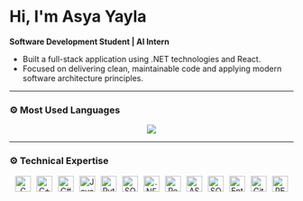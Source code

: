 # Hi, I'm Asya Yayla

**Software Development Student | AI Intern**  
- Built a full-stack application using .NET technologies and React.  
- Focused on delivering clean, maintainable code and applying modern software architecture principles.

---

### ⚙️ Most Used Languages

<p align="center">
  <img src="https://github-readme-stats.vercel.app/api/top-langs/?username=asyayla&layout=compact&hide_border=true" />
</p>

---

### ⚙️ Technical Expertise

<p align="center" style="display:flex; justify-content:center; flex-wrap:wrap; gap:10px;">
  <!-- Languages -->
  <img src="https://cdn.jsdelivr.net/gh/devicons/devicon/icons/c/c-original.svg" width="28" height="28" title="C" /> 
  <img src="https://cdn.jsdelivr.net/gh/devicons/devicon/icons/cplusplus/cplusplus-original.svg" width="28" height="28" title="C++" /> 
  <img src="https://cdn.jsdelivr.net/gh/devicons/devicon/icons/csharp/csharp-original.svg" width="28" height="28" title="C#" /> 
  <img src="https://cdn.jsdelivr.net/gh/devicons/devicon/icons/java/java-original.svg" width="28" height="28" title="Java" /> 
  <img src="https://cdn.jsdelivr.net/gh/devicons/devicon/icons/python/python-original.svg" width="28" height="28" title="Python" /> 
  <img src="https://cdn.jsdelivr.net/gh/devicons/devicon/icons/sql/sql-original.svg" width="28" height="28" title="SQL" /> 

  <!-- Frameworks & Libraries -->
  <img src="https://cdn.jsdelivr.net/gh/devicons/devicon/icons/dot-net/dot-net-original.svg" width="28" height="28" title=".NET" /> 
  <img src="https://cdn.jsdelivr.net/gh/devicons/devicon/icons/react/react-original.svg" width="28" height="28" title="React" /> 
  <img src="https://cdn.jsdelivr.net/gh/devicons/devicon/icons/aspdotnet/aspdotnet-original.svg" width="28" height="28" title="ASP.NET Core" />

  <!-- Databases & Tools -->
  <img src="https://cdn.jsdelivr.net/gh/devicons/devicon/icons/microsoftsqlserver/microsoftsqlserver-plain.svg" width="28" height="28" title="SQL Server" /> 
  <img src="https://cdn.jsdelivr.net/gh/devicons/devicon/icons/efcore/efcore-original.svg" width="28" height="28" title="Entity Framework Core" /> 
  <img src="https://cdn.jsdelivr.net/gh/devicons/devicon/icons/git/git-original.svg" width="28" height="28" title="Git" /> 
  <img src="https://cdn.jsdelivr.net/gh/devicons/devicon/icons/swagger/swagger-original.svg" width="28" height="28" title="REST APIs" /> 
</p>
